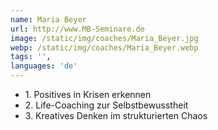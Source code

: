 ```yaml
---
name: Maria Beyer
url: http://www.MB-Seminare.de
image: /static/img/coaches/Maria_Beyer.jpg
webp: /static/img/coaches/Maria_Beyer.webp
tags: '',
languages: 'de'
---
```


<ul><li>1. Positives in Krisen erkennen</li><li>2. Life-Coaching zur Selbstbewusstheit</li><li>3. Kreatives Denken im strukturierten Chaos</li></ul>